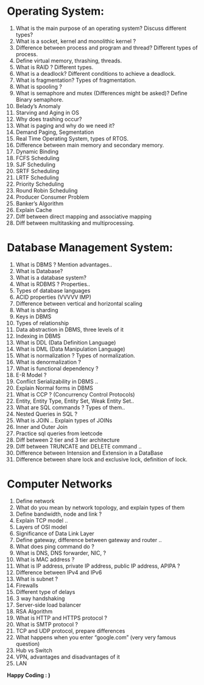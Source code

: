 
# Operating System:
1. What is the main purpose of an operating system? Discuss different types? 
2. What is a socket, kernel and monolithic kernel ? 
3. Difference between process and program and thread? Different types of process. 
4. Define virtual memory, thrashing, threads.  
5. What is RAID ? Different types. 
6. What is a deadlock? Different conditions to achieve a deadlock. 
7. What is fragmentation? Types of fragmentation. 
8. What is spooling ? 
9. What is semaphore and mutex (Differences might be asked)? Define Binary semaphore. 
10. Belady’s Anomaly
11. Starving and Aging in OS
12. Why does trashing occur? 
13. What is paging and why do we need it? 
14. Demand Paging, Segmentation 
15. Real Time Operating System, types of RTOS. 
16. Difference between main memory and secondary memory. 
17. Dynamic Binding 
18. FCFS Scheduling 
19. SJF Scheduling 
20. SRTF Scheduling 
21. LRTF Scheduling 
22. Priority Scheduling 
23. Round Robin Scheduling 
24. Producer Consumer Problem 
25. Banker’s Algorithm 
26. Explain Cache
27. Diff between direct mapping and associative mapping 
28. Diff between multitasking and multiprocessing.


# Database Management System: 
1. What is DBMS ? Mention advantages.. 
2. What is Database? 
3. What is a database system? 
4. What is RDBMS ? Properties.. 
5. Types of database languages 
6. ACID properties (VVVVV IMP) 
7. Difference between vertical and horizontal scaling 
8. What is sharding 
9. Keys in DBMS 
10. Types of relationship 
11. Data abstraction in DBMS, three levels of it 
12. Indexing in DBMS 
13. What is DDL (Data Definition Language) 
14. What is DML (Data Manipulation Language)
15. What is normalization ? Types of normalization.
16. What is denormalization ? 
17. What is functional dependency ? 
18. E-R Model ? 
19. Conflict Serializability in DBMS .. 
20. Explain Normal forms in DBMS 
21. What is CCP ? (Concurrency Control Protocols) 
22. Entity, Entity Type, Entity Set, Weak Entity Set.. 
23. What are SQL commands ? Types of them.. 
24. Nested Queries in SQL ? 
25. What is JOIN .. Explain types of JOINs 
26. Inner and Outer Join 
27. Practice sql queries from leetcode
28. Diff between 2 tier and 3 tier architecture 
29. Diff between TRUNCATE and DELETE command .. 
30. Difference between Intension and Extension in a DataBase
31. Difference between share lock and exclusive lock, definition of lock.


# Computer Networks
1. Define network 
2. What do you mean by network topology, and explain types of them 
3. Define bandwidth, node and link ? 
4. Explain TCP model .. 
5. Layers of OSI model 
6. Significance of Data Link Layer
7. Define gateway, difference between gateway and router .. 
8. What does ping command do ? 
9. What is DNS, DNS forwarder, NIC, ? 
10. What is MAC address ? 
11. What is IP address, private IP address, public IP address, APIPA ? 
12. Difference between IPv4 and IPv6
13. What is subnet ? 
14. Firewalls 
15. Different type of delays 
16. 3 way handshaking 
17. Server-side load balancer
18. RSA Algorithm 
19. What is HTTP and HTTPS protocol ? 
20. What is SMTP protocol ? 
21. TCP and UDP protocol, prepare differences
22. What happens when you enter “google.com” (very very famous question) 
23. Hub vs Switch 
24. VPN, advantages and disadvantages of it 
25. LAN


**Happy Coding : )**
